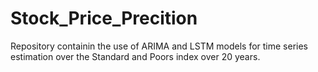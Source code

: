 # Stock_Price_Precition
Repository containin the use of ARIMA and LSTM models for time series estimation over the Standard and Poors index over 20 years. 

